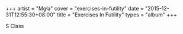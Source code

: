 +++
artist = "Mgła"
cover = "exercises-in-futility"
date = "2015-12-31T12:55:30+08:00"
title = "Exercises In Futility"
types = "album"
+++

S Class